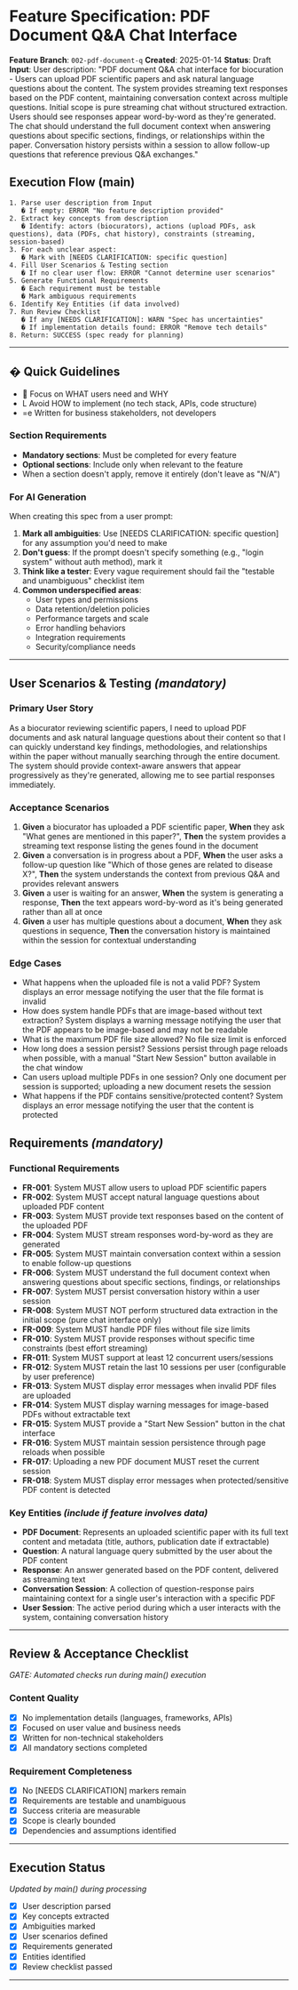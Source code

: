 # Feature Specification: PDF Document Q&A Chat Interface

**Feature Branch**: `002-pdf-document-q`
**Created**: 2025-01-14
**Status**: Draft
**Input**: User description: "PDF document Q&A chat interface for biocuration - Users can upload PDF scientific papers and ask natural language questions about the content. The system provides streaming text responses based on the PDF content, maintaining conversation context across multiple questions. Initial scope is pure streaming chat without structured extraction. Users should see responses appear word-by-word as they're generated. The chat should understand the full document context when answering questions about specific sections, findings, or relationships within the paper. Conversation history persists within a session to allow follow-up questions that reference previous Q&A exchanges."

## Execution Flow (main)

```
1. Parse user description from Input
   � If empty: ERROR "No feature description provided"
2. Extract key concepts from description
   � Identify: actors (biocurators), actions (upload PDFs, ask questions), data (PDFs, chat history), constraints (streaming, session-based)
3. For each unclear aspect:
   � Mark with [NEEDS CLARIFICATION: specific question]
4. Fill User Scenarios & Testing section
   � If no clear user flow: ERROR "Cannot determine user scenarios"
5. Generate Functional Requirements
   � Each requirement must be testable
   � Mark ambiguous requirements
6. Identify Key Entities (if data involved)
7. Run Review Checklist
   � If any [NEEDS CLARIFICATION]: WARN "Spec has uncertainties"
   � If implementation details found: ERROR "Remove tech details"
8. Return: SUCCESS (spec ready for planning)
```

---

## � Quick Guidelines

-  Focus on WHAT users need and WHY
- L Avoid HOW to implement (no tech stack, APIs, code structure)
- =e Written for business stakeholders, not developers

### Section Requirements

- **Mandatory sections**: Must be completed for every feature
- **Optional sections**: Include only when relevant to the feature
- When a section doesn't apply, remove it entirely (don't leave as "N/A")

### For AI Generation

When creating this spec from a user prompt:

1. **Mark all ambiguities**: Use [NEEDS CLARIFICATION: specific question] for any assumption you'd need to make
2. **Don't guess**: If the prompt doesn't specify something (e.g., "login system" without auth method), mark it
3. **Think like a tester**: Every vague requirement should fail the "testable and unambiguous" checklist item
4. **Common underspecified areas**:
   - User types and permissions
   - Data retention/deletion policies
   - Performance targets and scale
   - Error handling behaviors
   - Integration requirements
   - Security/compliance needs

---

## User Scenarios & Testing _(mandatory)_

### Primary User Story

As a biocurator reviewing scientific papers, I need to upload PDF documents and ask natural language questions about their content so that I can quickly understand key findings, methodologies, and relationships within the paper without manually searching through the entire document. The system should provide context-aware answers that appear progressively as they're generated, allowing me to see partial responses immediately.

### Acceptance Scenarios

1. **Given** a biocurator has uploaded a PDF scientific paper, **When** they ask "What genes are mentioned in this paper?", **Then** the system provides a streaming text response listing the genes found in the document
2. **Given** a conversation is in progress about a PDF, **When** the user asks a follow-up question like "Which of those genes are related to disease X?", **Then** the system understands the context from previous Q&A and provides relevant answers
3. **Given** a user is waiting for an answer, **When** the system is generating a response, **Then** the text appears word-by-word as it's being generated rather than all at once
4. **Given** a user has multiple questions about a document, **When** they ask questions in sequence, **Then** the conversation history is maintained within the session for contextual understanding

### Edge Cases

- What happens when the uploaded file is not a valid PDF? System displays an error message notifying the user that the file format is invalid
- How does system handle PDFs that are image-based without text extraction? System displays a warning message notifying the user that the PDF appears to be image-based and may not be readable
- What is the maximum PDF file size allowed? No file size limit is enforced
- How long does a session persist? Sessions persist through page reloads when possible, with a manual "Start New Session" button available in the chat window
- Can users upload multiple PDFs in one session? Only one document per session is supported; uploading a new document resets the session
- What happens if the PDF contains sensitive/protected content? System displays an error message notifying the user that the content is protected

## Requirements _(mandatory)_

### Functional Requirements

- **FR-001**: System MUST allow users to upload PDF scientific papers
- **FR-002**: System MUST accept natural language questions about uploaded PDF content
- **FR-003**: System MUST provide text responses based on the content of the uploaded PDF
- **FR-004**: System MUST stream responses word-by-word as they are generated
- **FR-005**: System MUST maintain conversation context within a session to enable follow-up questions
- **FR-006**: System MUST understand the full document context when answering questions about specific sections, findings, or relationships
- **FR-007**: System MUST persist conversation history within a user session
- **FR-008**: System MUST NOT perform structured data extraction in the initial scope (pure chat interface only)
- **FR-009**: System MUST handle PDF files without file size limits
- **FR-010**: System MUST provide responses without specific time constraints (best effort streaming)
- **FR-011**: System MUST support at least 12 concurrent users/sessions
- **FR-012**: System MUST retain the last 10 sessions per user (configurable by user preference)
- **FR-013**: System MUST display error messages when invalid PDF files are uploaded
- **FR-014**: System MUST display warning messages for image-based PDFs without extractable text
- **FR-015**: System MUST provide a "Start New Session" button in the chat interface
- **FR-016**: System MUST maintain session persistence through page reloads when possible
- **FR-017**: Uploading a new PDF document MUST reset the current session
- **FR-018**: System MUST display error messages when protected/sensitive PDF content is detected

### Key Entities _(include if feature involves data)_

- **PDF Document**: Represents an uploaded scientific paper with its full text content and metadata (title, authors, publication date if extractable)
- **Question**: A natural language query submitted by the user about the PDF content
- **Response**: An answer generated based on the PDF content, delivered as streaming text
- **Conversation Session**: A collection of question-response pairs maintaining context for a single user's interaction with a specific PDF
- **User Session**: The active period during which a user interacts with the system, containing conversation history

---

## Review & Acceptance Checklist

_GATE: Automated checks run during main() execution_

### Content Quality

- [x] No implementation details (languages, frameworks, APIs)
- [x] Focused on user value and business needs
- [x] Written for non-technical stakeholders
- [x] All mandatory sections completed

### Requirement Completeness

- [x] No [NEEDS CLARIFICATION] markers remain
- [x] Requirements are testable and unambiguous
- [x] Success criteria are measurable
- [x] Scope is clearly bounded
- [x] Dependencies and assumptions identified

---

## Execution Status

_Updated by main() during processing_

- [x] User description parsed
- [x] Key concepts extracted
- [x] Ambiguities marked
- [x] User scenarios defined
- [x] Requirements generated
- [x] Entities identified
- [x] Review checklist passed

---
